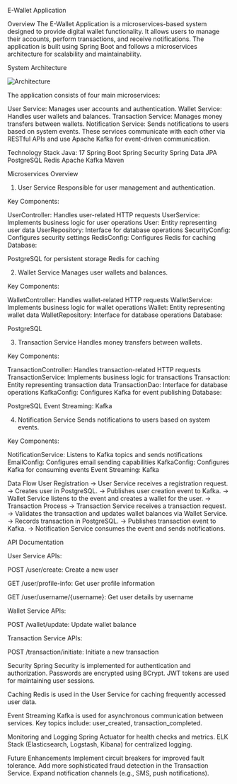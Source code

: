
E-Wallet Application


Overview
The E-Wallet Application is a microservices-based system designed to provide digital wallet functionality. It allows users to manage their accounts, perform transactions, and receive notifications. The application is built using Spring Boot and follows a microservices architecture for scalability and maintainability.

System Architecture

![Architecture](https://github.com/user-attachments/assets/61a121da-9f03-4e84-b1a1-5d5d99c8905a)

The application consists of four main microservices:

User Service: Manages user accounts and authentication.
Wallet Service: Handles user wallets and balances.
Transaction Service: Manages money transfers between wallets.
Notification Service: Sends notifications to users based on system events.
These services communicate with each other via RESTful APIs and use Apache Kafka for event-driven communication.

Technology Stack
Java: 17
Spring Boot
Spring Security
Spring Data JPA
PostgreSQL
Redis
Apache Kafka
Maven


Microservices Overview
1. User Service
Responsible for user management and authentication.

Key Components:

UserController: Handles user-related HTTP requests
UserService: Implements business logic for user operations
User: Entity representing user data
UserRepository: Interface for database operations
SecurityConfig: Configures security settings
RedisConfig: Configures Redis for caching
Database:

PostgreSQL for persistent storage
Redis for caching


2. Wallet Service
Manages user wallets and balances.

Key Components:

WalletController: Handles wallet-related HTTP requests
WalletService: Implements business logic for wallet operations
Wallet: Entity representing wallet data
WalletRepository: Interface for database operations
Database:

PostgreSQL


3. Transaction Service
Handles money transfers between wallets.

Key Components:

TransactionController: Handles transaction-related HTTP requests
TransactionService: Implements business logic for transactions
Transaction: Entity representing transaction data
TransactionDao: Interface for database operations
KafkaConfig: Configures Kafka for event publishing
Database:

PostgreSQL
Event Streaming:
Kafka



4. Notification Service
Sends notifications to users based on system events.

Key Components:

NotificationService: Listens to Kafka topics and sends notifications
EmailConfig: Configures email sending capabilities
KafkaConfig: Configures Kafka for consuming events
Event Streaming:
Kafka


Data Flow
User Registration ->
User Service receives a registration request. ->
Creates user in PostgreSQL. ->
Publishes user creation event to Kafka. ->
Wallet Service listens to the event and creates a wallet for the user. ->
Transaction Process ->
Transaction Service receives a transaction request. ->
Validates the transaction and updates wallet balances via Wallet Service. ->
Records transaction in PostgreSQL. ->
Publishes transaction event to Kafka. ->
Notification Service consumes the event and sends notifications.



API Documentation


User Service APIs:

POST /user/create: Create a new user

GET /user/profile-info: Get user profile information

GET /user/username/{username}: Get user details by username

Wallet Service APIs:

POST /wallet/update: Update wallet balance


Transaction Service APIs:

POST /transaction/initiate: Initiate a new transaction



Security
Spring Security is implemented for authentication and authorization.
Passwords are encrypted using BCrypt.
JWT tokens are used for maintaining user sessions.


Caching
Redis is used in the User Service for caching frequently accessed user data.


Event Streaming
Kafka is used for asynchronous communication between services.
Key topics include: user_created, transaction_completed.


Monitoring and Logging
Spring Actuator for health checks and metrics.
ELK Stack (Elasticsearch, Logstash, Kibana) for centralized logging.


Future Enhancements
Implement circuit breakers for improved fault tolerance.
Add more sophisticated fraud detection in the Transaction Service.
Expand notification channels (e.g., SMS, push notifications).
